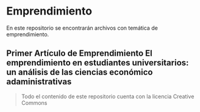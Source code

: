 # Emprendimiento

En este repositorio se encontrarán archivos con temática de emprendimiento.

## Primer Artículo de Emprendimiento **El emprendimiento en estudiantes universitarios: un análisis de las ciencias económico adaministrativas** 

> Todo el contenido de este repositorio cuenta con la licencia Creative Commons 
